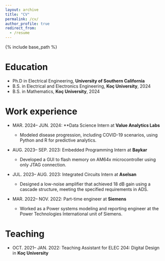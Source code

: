```yaml
---
layout: archive
title: "CV"
permalink: /cv/
author_profile: true
redirect_from:
  - /resume
---
```


{% include base_path %}

Education
======
* Ph.D in Electrical Engineering, **University of Southern California**
* B.S. in Electrical and Electronics Engineering, **Koç University**, 2024
* B.S. in Mathematics, **Koç University**, 2024 

Work experience
======
* MAR. 2024– JUN. 2024: **Data Science Intern at **Value Analytics Labs**
  * Modeled disease progression, including COVID-19 scenarios, using Python and R for predictive analytics.

* AUG. 2023– SEP. 2023: Embedded Programming Intern at **Baykar**
  * Developed a GUI to flash memory on AM64x microcontroller using only JTAG connection.

* JUL. 2023– AUG. 2023: Integrated Circuits Intern at **Aselsan**
  * Designed a low-noise amplifier that achieved 18 dB gain using a cascade structure, meeting the specified requirements in ADS.
 
* MAR. 2022– NOV. 2022: Part-time engineer at **Siemens**
  * Worked as a Power systems modeling and reporting engineer at the Power Technologies International unit of Siemens.

Teaching
======
* OCT. 2021– JAN. 2022: Teaching Assistant for ELEC 204: Digital Design in **Koç University**
